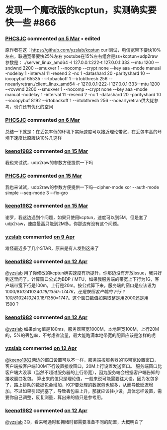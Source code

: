 #      发现一个魔改版的kcptun，实测确实要快一些 #866



### **[PHCSJC]()** commented [on 5 Mar](#issue-1160342588) • edited 

原作者在这：https://github.com/yzslab/kcptun curl测试，电信宽带下要快10%左右，联通宽带要快25%左右 youtube在15%左右组合是ss+kcptun+udp2raw 参数是： ./server_linux_amd64 -l 127.0.0.1:222-t 127.0.0.1:333 --mtu 1200 --sndwnd 2200 --smuxver 1 --nocomp --crypt none --key aaa -mode manual -nodelay 1 -interval 11 -resend 2 -nc 1 -datashard 20 -parityshard 10 --iocopybuf 65535 --irtobackoff 1 --irtobthresh 256 --noearlyretran./client_linux_amd64 -r 127.0.0.1:222-l 127.0.0.1:333--mtu 1200 --rcvwnd 2200 --smuxver 1 --nocomp --crypt none --key aaa -mode manual -nodelay 1 -interval 11 -resend 2 -nc 1 -datashard 20 -parityshard 10 --iocopybuf 8192 --irtobackoff 1 --irtobthresh 256 --noearlyretran供大佬参考，也许还有优化的空间







### **[PHCSJC]()** commented [on 6 Mar](#issuecomment-1059939621)

总结一下就是：在丢包率低的环境下实际速度可以接近理论带宽，在丢包率高的环境下速度比原版快10%几这样





### **[keeno1982]()** commented [on 15 Mar](#issuecomment-1067738211)

我也来试试，udp2raw的参数方便提供一下吗







### **[PHCSJC]()** commented [on 15 Mar](#issuecomment-1067740418)

我也来试试，udp2raw的参数方便提供一下吗--cipher-mode xor --auth-mode simple --seq-mode 3 --fix-gro





### **[keeno1982]()** commented [on 15 Mar](#issuecomment-1067744088)

谢罗，我这边遇到个问题，如果只使用kcptun，速度可以到5M，但是套了udp2raw，速度最高只能到2M多。你那边有没有这个问题。





### **[yzslab]()** commented [on 9 Apr](#issuecomment-1093845546)

难怪最近多了几个STAR，原来是有人发到这来了





### **[keeno1982]()** commented [on 12 Apr](#issuecomment-1096109281)

[@yzslab](https://github.com/yzslab) 用了你修改的kcptun确实速度有所提升，你那边没有开放issue，我只好到这里问了。计算窗口公式为BDP / MTU，如果我服务端的带宽上下行为1G，客户端带宽下行是100m，上行是20m。按公式算下来，服务端的窗口是应该设为1000/8*1024*1024*0.18/1350=17476，还是按照客户端的下行？100/8*1024*1024*0.18/1350=1747。这个窗口数值如果取整是用2000还是用1500？





### **[keeno1982]()** commented [on 12 Apr](#issuecomment-1096117347)

[@yzslab](https://github.com/yzslab) 如果ping值是180ms，服务器带宽1000M，本地带宽100M，上行20M的，5%的丢包率，不考虑省流量，最大能跑满本地带宽的配置应该是怎样的呢





### **[yzslab]()** commented [on 12 Apr](#issuecomment-1096127811)

[@keeno1982](https://github.com/keeno1982)两边的窗口设置可以不一样，服务端按服务器的1G带宽设置窗口，客户端按客户端100M下行设置接收窗口，20M上行设置发送窗口。 服务端窗口比客户端大没事（当然不超过服务器的上行带宽），因为服务端会根据客户端告知的接收窗口发包。 算出来的值只是理论值，一般来说可能需要往大设，因为发包多了，路上排队的数据包会增加，KCP要处理的数据包也越多，从而导致延迟增加。不过如果引起拥塞了，导致丢包率上升，那就应该往小设。具体怎样设置，需要你自己调整，反复测量，算出来的值只是参考用。





### **[keeno1982]()** commented [on 12 Apr](#issuecomment-1096724727)

[@yzslab](https://github.com/yzslab) 3Q，看来畅通时和拥堵时都需要准备不同的配置，大概明白了



